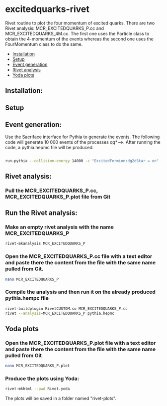 # excitedquarks-rivet
Rivet routine to plot the four momentum of excited quarks. There are two Rivet analysis: MCR_EXCITEDQUARKS_P.cc and MCR_EXCITEDQUARKS_4M.cc. The first one uses the Particle class to obtain the 4-momentum of the events whereas the second one uses the FourMomentum class to do the same. 
- [Installation](#installation)
- [Setup](#Setup)
- [Event generation](#eventgeneration)
- [Rivet analysis](#rivetanalysis)
- [Yoda plots](#yodaplots)

## Installation:
## Setup
## Event generation:
Use the Sacriface interface for Pythia to generate the events. The following code will generate 10 000 events of the processes qq*-->. After running the code, a pythia.hepmc file will be produced. 
```bash

run-pythia --collision-energy 14000 -c "ExcitedFermion:dg2dStar = on" -c "ExcitedFermion:ug2uStar = on" -c "4000001:m0 = 2000" -c "4000002:m0 = 2000" -c "ExcitedFermion:Lambda = 2000" -c "ExcitedFermion:coupF = 1.0" -c "ExcitedFermion:coupFprime = 1.0" -c "ExcitedFermion:coupFcol = 1.0" -c "4000001:mayDecay = on" -c "4000002:mayDecay = on" -c "PhaseSpace:pTHatMin=30" -n 10000

```

## Rivet analysis:
### Pull the MCR_EXCITEDQUARKS_P.cc, MCR_EXCITEDQUARKS_P.plot file from Git
## Run the Rivet analysis:
### Make an empty rivet analysis with the name MCR_EXCITEDQUARKS_P
```bash
rivet-mkanalysis MCR_EXCITEDQUARKS_P
```  
### Open the MCR_EXCITEDQUARKS_P.cc file with a text editor and paste there the content from the file with the same name pulled from Git.
```bash
nano MCR_EXCITEDQUARKS_P 
```
### Compile the analysis and then run it on the already produced pythia.hempc file
```bash
rivet-buildplugin RivetCUSTOM.so MCR_EXCITEDQUARKS_P.cc
rivet --analysis=MCR_EXCITEDQUARKS_P pythia.hepmc 
``` 
## Yoda plots

### Open the MCR_EXCITEDQUARKS_P.plot file with a text editor and paste there the content from the file with the same name pulled from Git
```bash
nano MCR_EXCITEDQUARKS_P.plot
```  
### Produce the plots using Yoda:
```bash
rivet-mkhtml --pwd Rivet.yoda
```
The plots will be saved in a folder named "rivet-plots". 

